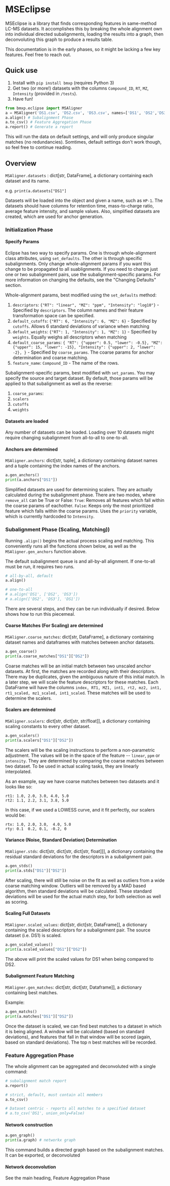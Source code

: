 # MSEclipse

MSEclipse is a library that finds corresponding features in same-method LC-MS datasets. It accomplishes this by breaking the whole alignment own into individual directed subalignments, loading the results into a graph, then deconvoluting this graph to produce a results table.

This documentation is in the early phases, so it might be lacking a few key features. Feel free to reach out.
## Quick use
1. Install with `pip install bmxp` (requires Python 3)
2. Get two (or more!) datasets with the columns `Compound_ID`, `RT`, `MZ`, `Intensity` (provided in `/tests`).
3. Have fun!

```python
from bmxp.eclipse import MSAligner
a = MSAligner('DS1.csv', 'DS2.csv', 'DS3.csv', names=['DS1', 'DS2','DS3']) # Initialization Phase
a.align() # Subalignment Phase
a.to_csv() # Feature Aggregation Phase
a.report() # Generate a report
```

This will run the data on default settings, and will only produce singular matches (no redundancies). Somtimes, default settings don't work though, so feel free to continue reading.


## Overview
`MSAligner.datasets` : dict[str, DataFrame], a dictionary containing each dataset and its name.

e.g. `print(a.datasets["DS1"]`

Datasets will be loaded into the object and given a name, such as `HP-1`. The datasets should have columns for retention time, mass-to-charge ratio, average feature intensity, and sample values. Also, simplified datasets are created, which are used for anchor generation.

### Initialization Phase

#### Specify Params

Eclipse has two way to specify params. One is through whole-alignment class attributes, using `set_defaults`. The other is through specific subalignments. Only change whole-alignment params if you want this change to be propagated to all suablignments. If you need to change just one or two subalignment pairs, use the subalignment-specific params. For more information on changing the defaults, see the "Changing Defaults" section.

Whole-alignment params, best modified using the `set_defaults` method:
1. `descriptors`: `{"RT": "linear", "MZ": "ppm", "Intensity": "log10"}` - Specified by `descriptors`. The column names and their feature transformation space can be specified. 
2. `default_cutoffs`: `{"RT": 6, "Intensity": 6, "MZ": 6}` - Specified by `cutoffs`. Allows 6 standard deviations of variance when matching
3. `default_weights`: `{"RT": 1, "Intensity": 1, "MZ": 1}` - Specified by `weights`. Equally weighs all descriptors when matching
4. `default_coarse_params`: `{
            "RT": {"upper": 0.5, "lower": -0.5},
            "MZ": {"upper": 15, "lower": -15},
            "Intensity": {"upper": 2, "lower": -2},
        }` - Specified by `coarse_params`. The coarse params for anchor determination and coarse matching.
5. `feature_name`: `Compound_ID` - The name of the rows.

Subalignment-specific params, best modified with `set_params`. You may specify the source and target dataset. By default, those params will be applied to that subalignment as well as the reverse:
1. `coarse_params`:
2. `scalers`
3. `cutoffs`
4. `weights`

#### Datasets are loaded
Any number of datasets can be loaded. Loading over 10 datasets might require changing subalignment from all-to-all to one-to-all.
#### Anchors are determined

`MSAligner.anchors`: dict[str, tuple], a dictionary containing dataset names and a tuple containing the index names of the anchors.


```Python
a.gen_anchors()
print(a.anchors["DS1"])
```
Simplified datasets are used for determining scalers. They are actually calculated during the subalignment phase. There are two modes, where `remove_all` can be True or False:
`True`: Removes all features which fall within the coarse params of eachother.
`False`: Keeps only the most prioritized feature which falls within the coarse params. Uses the `priority` variable, which is currently hardcoded to `Intensity`.

### Subalignment Phase (Scaling, Matching))
Running `.align()` begins the actual process scaling and matching. This conveniently runs all the functions shown below, as well as the `MSAligner.gen_anchors` function above.

The default subalignment queue is and all-by-all alignment. If one-to-all must be run, it requires two runs.

```Python
# all-by-all, default
a.align()

# one-to-all
# a.align('DS1', ['DS2', 'DS3'])
# a.align(['DS2', 'DS3'], 'DS1'])
```

There are several steps, and they can be run individually if desired. Below shows how to run this piecemeal.

#### Coarse Matches (For Scaling) are determined
`MSAligner.coarse_matches`: dict[str, DataFrame], a dictionary containing dataset names and dataframes with matches between anchor datasets.

```Python
a.gen_coarse()
print(a.coarse_matches["DS1"]["DS2"])
```

Coarse matches will be an initial match between two unscaled anchor datasets. At first, the matches are recorded along with their descriptors. There may be duplicates, given the ambiguous nature of this initial match. In a later step, we will scale the feature descriptors for these matches. Each DataFrame will have the columns `index, RT1, MZ1, int1, rt2, mz2, int1, rt1_scaled, mz1_scaled, int1_scaled`. These matches will be used to determine the scalers.

#### Scalers are determined
`MSAligner.scalers`: dict[str, dict[str, str/float]], a dictionary containing scaling constants to every other dataset.

```Python
a.gen_scalers()
print(a.scalers["DS1"]["DS2"])
```
The scalers will be the scaling instructions to perform a non-parametric adjustment. The values will be in the space of the feature -- `linear`, `ppm` or `intensity`. They are determined by comparing the coarse matches between two dataset. To be used in actual scaling tasks, they are linearly interpolated.

As an example, say we have coarse matches between two datasets and it looks like so:
```
rt1: 1.0, 2.0, 3.0, 4.0, 5.0
rt2: 1.1, 2.2, 3.1, 3.8, 5.0
```
In this case, if we used a LOWESS curve, and it fit perfectly, our scalers would be:
```
rtx: 1.0, 2.0, 3.0,  4.0, 5.0
rty: 0.1  0.2, 0.1, -0.2, 0
```
#### Variance (Noise, Standard Deviation) Determination
`MSAligner.stds`: dict[str, dict[str, dict[str, float]]], a dictionary containing the residual standard deviations for the descriptors in a subalignment pair.

```Python
a.gen_stds()
print(a.stds["DS1"]["DS2"])
```

After scaling, there will still be noise on the fit as well as outliers from a wide coarse matching window. Outliers will be removed by a MAD based algorithm, then standard deviations will be calculated. These standard deviations will be used for the actual match step, for both selection as well as scoring.

#### Scaling Full Datasets
`MSAligner.scaled_values`: dict[str, dict[str, DataFrame]], a dictionary containing the scaled descriptors for a subalignment pair. The source dataset (i.e. DS1) is scaled.

```Python
a.gen_scaled_values()
print(a.scaled_values["DS1"]["DS2"])
```
The above will print the scaled values for DS1 when being compared to DS2.

#### Subalignment Feature Matching
`MSAligner.gen_matches`: dict[str, dict[str, Dataframe]], a dictionary containing best matches.

Example:
```Python
a.gen_matchs()
print(a.matches["DS1"]["DS2"])
```

Once the dataset is scaled, we can find best matches to a dataset in which it is being aligned. A window will be calculated (based on standard deviations), and features that fall in that window will be scored (again, based on standard deviations). The top n best matches will be recorded.

### Feature Aggregation Phase

The whole alignment can be aggregated and deconvoluted with a single command:
```Python
# subalignment match report
a.report()

# strict, default, must contain all members
a.to_csv()

# Dataset centric - reports all matches to a specified dataset
# a.to_csv('DS1', union_only=False)
```

#### Network construction
```Python
a.gen_graph()
print(a.graph) # networkx graph
```
 This command builds a directed graph based on the subalignment matches. It can be exported, or deconvoluted

#### Network deconvolution
See the main heading, Feature Aggregation Phase
